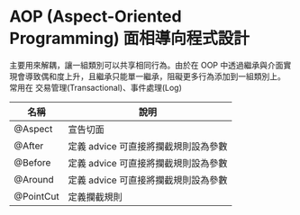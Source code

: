 # AOP (Aspect-Oriented Programming) 面相導向程式設計

主要用來解耦，讓一組類別可以共享相同行為。由於在 OOP 中透過繼承與介面實現會導致偶和度上升，且繼承只能單一繼承，阻礙更多行為添加到一組類別上。
<br>
常用在 交易管理(Transactional)、事件處理(Log)

| 名稱 | 說明 |
|------|------|
| @Aspect | 宣告切面 |
| @After | 定義 advice 可直接將攔截規則設為參數 |
| @Before | 定義 advice 可直接將攔截規則設為參數 |
| @Around | 定義 advice 可直接將攔截規則設為參數 |
| @PointCut | 定義攔截規則 |